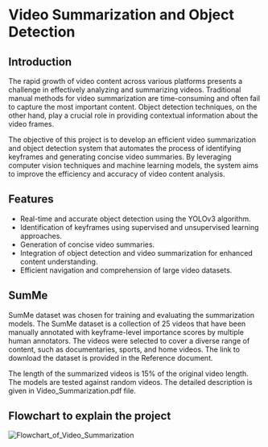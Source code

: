 # Video Summarization and Object Detection

## Introduction

The rapid growth of video content across various platforms presents a challenge in effectively analyzing and summarizing videos. Traditional manual methods for video summarization are time-consuming and often fail to capture the most important content. Object detection techniques, on the other hand, play a crucial role in providing contextual information about the video frames.

The objective of this project is to develop an efficient video summarization and object detection system that automates the process of identifying keyframes and generating concise video summaries. By leveraging computer vision techniques and machine learning models, the system aims to improve the efficiency and accuracy of video content analysis.

## Features

- Real-time and accurate object detection using the YOLOv3 algorithm.
- Identification of keyframes using supervised and unsupervised learning approaches.
- Generation of concise video summaries.
- Integration of object detection and video summarization for enhanced content understanding.
- Efficient navigation and comprehension of large video datasets.

## SumMe 
SumMe dataset was chosen for training and evaluating the summarization models. The SumMe dataset is a collection of 25 videos that have been manually annotated with keyframe-level importance scores by multiple human annotators. The videos were selected to cover a diverse range of content, such as documentaries, sports, and home videos.
The link to download the dataset is provided in the Reference document.

The length of the summarized videos is 15% of the original video length. The models are tested against random videos. The detailed description is given in Video_Summarization.pdf file. 

## Flowchart to explain the project

![Flowchart_of_Video_Summarization](https://github.com/ersuheb/Video_Summarization_and_Object_Detection/assets/81223989/d5ade43f-69e1-444f-b669-cb65a1c46b2b)
